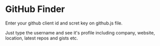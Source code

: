 # GitHub Finder
Enter your github client id and scret key on github.js file.

Just type the username and see it's profile including company, website, location, latest repos and gists etc.